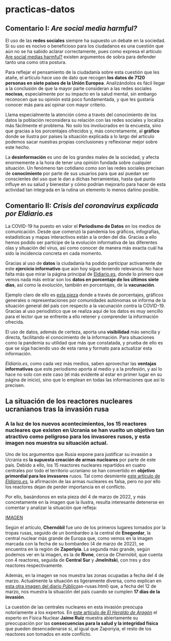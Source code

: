 # practicas-datos

## Comentario I: *Are social media harmful?*

El uso de las **redes sociales** siempre ha supuesto un debate en la sociedad. Si su uso es nocivo o beneficioso para los ciudadanos es una cuestión que aún no se ha sabido aclarar correctamente, pues como expresa el artículo [Are social medias harmful?](https://trescaproject.eu/2021/10/07/are-social-media-harmful-yes-say-most-europeans-but-its-complicated/) existen argumentos de sobra para defender tanto una como otra postura. 

Para reflejar el pensamiento de la ciudadanía sobre esta cuestión que les atañe, el artículo hace uso de dato que recogen **los datos de 7120 personas en siete países de la Unión Europea**. Analizándolos es fácil llegar a la conclusión de que la mayor parte consideran a las redes sociales **nocivas**, especialmente por su impacto en la salud mental, sin embargo reconocen que su opinión está poco fundamentada, y que les gustaría conocer más para así opinar con mayor criterio. 

Llama especialmente la atención cómo a través del conocimiento de los datos la población reconsidera su relación con las redes sociales y localiza más fácilmente el problema. No solo los involucrados en la encuesta, sino que gracias a los porcentajes ofrecidos y, más concretamente, al **gráfico** donde se ilustra por países la situación explicada a lo largo del artículo podemos sacar nuestras propias conclusiones y reflexionar mejor sobre este hecho. 

La **desinformación** es uno de los grandes males de la sociedad, y afecta enormemente a la hora de tener una opinión fundada sobre cualquier situación. Un fenómeno tan cotidiano como son las redes sociales precisan de **conocimiento** por parte de sus usuarios para que así puedan ser conscientes del uso que le dan a dichas herramientas, hasta qué punto influye en su salud y bienestar y cómo podrían mejorarlo para hacer de esta actividad tan integrada en la rutina un elemento lo menos dañino posible. 


## Comentario II: *Crisis del coronavirus explicada por Eldiario.es*

La COVID-19 ha puesto en valor el **Periodismo de Datos** en los medios de comunicación. Desde que comenzó la pandemia los gráficos, infografías, estadísticas y mapas interactivos están a la orden del día. Gracias a ello hemos podido ser partícipe de la evolución informativa de las diferentes olas y situación del virus, así como conocer de manera más exacta cuál ha sido la incidencia concreta en cada momento. 

Gracias al uso de **datos** la ciudadanía ha podido participar activamente de este **ejercicio informativo** que aún hoy sigue teniendo relevancia. No hace falta más que mirar la página principal de [Eldiario.es](https://www.eldiario.es/), donde lo primero que vemos nada más entrar son los **datos en porcentaje de los últimos siete días**, así como la evolución, también en porcentajes, de la **vacunación**. 

Ejemplo claro de ello es [esta pieza](https://www.eldiario.es/sociedad/vacuna-covid-mapas-graficos-proceso-vacunacion-espana-mundo-febrero-18_1_6782953.html) donde a través de porcentajes, gráficos generales o representaciones por comunidades autónomas se informa de la situación general del país con respecto a la vacunación contra la COVID-19. Gracias al uso periodístico que se realiza aquí de los datos es muy sencillo para el lector que se enfrente a ello retener y comprender la información ofrecida. 

El uso de datos, además de certeza, aporta una **visibilidad** más sencilla y directa, facilitando el conocimiento de la información. Para situaciones como la pandemia su utilidad que más que constatada, y prueba de ello es que se siga haciendo uso de esta rama y formato para actualizar esta información. 

*Eldiario.es*, como cada vez más medios, saben aprovechar las **ventajas informativas** que este periodismo aporta al medio y a la profesión, y así lo hace no solo con este caso (el más evidente al estar en primer lugar en su página de inicio), sino que lo emplean en todas las informaciones que así lo precisen. 


## La situación de los reactores nucleares ucranianos tras la invasión rusa

### A la luz de los nuevos acontecimientos, los 15 reactores nucleares que existen en Ucrania se han vuelto un objetivo tan atractivo como peligroso para los invasores rusos, y esta imagen nos muestra su situación actual.

Uno de los argumentos que Rusia expone para justificar su invasión a Ucrania es **la supuesta creación de armas nucleares** por parte de este país. Debido a ello, los 15 reactores nucleares repartidos en cuatro centrales por todo el territorio ucraniano se han convertido en **objetivo primordial para los invasores** rusos. Tal como desmiente [este artículo de *Eldiario.es*](https://www.eldiario.es/internacional/mapa-reactores-nucleares-ucrania-peligro_1_8801884.html), la afirmación de las armas nucleares es falsa, pero no por ello los reactores dejan de perder importancia en el conflicto. 

Por ello, basándonos en esta pieza del 4 de marzo de 2022, y más concretamente en la imagen que la ilustra, resulta interesante detenerse en comentar y analizar la situación que refleja: 

[IMAGEN](https://www.eldiario.es/internacional/mapa-reactores-nucleares-ucrania-peligro_1_8801884.html)

Según el artículo, **Chernóbil** fue uno de los primeros lugares tomados por la tropas rusas, seguido de un bombardeo a la central de **Enegordar**, la central nuclear más grande de Europa que, como vemos en la imagen marcada con la fecha de su bombardeo (4 de marzo de 2022), se encuentra en la región de **Zaporiyia**. La segunda más grande, según podemos ver en la imagen, es la de **Rivne**, cerca de Chernóbil, que cuenta con 4 reactores, seguida de **Central Sur** y **Jmelnitski**, con tres y dos reactores respectivamente. 

Además, en la imagen se nos muestra las zonas ocupadas a fecha del 4 de marzo. Actualmente la situación es ligeramente diversa, como explican en [esta otra imagen del diario *Público*](https://www.publico.es/photonews/mapa-guerra-ucrania-avanzan-trop)as-rusas.html) que, a fecha del 12 de marzo, nos muestra la situación del país cuando se cumplen **17 días de la invasión**. 

La cuestión de las centrales nucleares en esta invasión preocupa notoriamente a los expertos. En [este artículo de *El Heraldo de Aragón*](https://www.heraldo.es/noticias/aragon/2022/03/10/guerra-ucrania-chernobil-central-nuclear-profesor-univerisdad-zaragoza-1558834.html?autoref=true) el experto en Física Nuclear **Jaime Ruiz** muestra abiertamente su preocupación por las **consecuencias para la salud y la integridad física** que pueden desencadenarse si, al igual que Zaporiyia, el resto de los reactores son tomados en este conflicto. 


